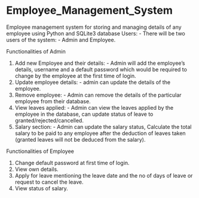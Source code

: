 # Employee_Management_System
Employee management system for storing and managing details of any employee using Python and SQLite3 database
Users: -
There will be two users of the system: - Admin and Employee.

Functionalities of Admin
1.	Add new Employee and their details: - Admin will add the employee’s details, username and a default password which would be required to change by the employee at the first time of login.
2.	Update employee details: - admin can update the details of the employee.
3.	Remove employee: - Admin can remove the details of the particular employee from their database.
4.	View leaves applied: - Admin can view the leaves applied by the employee in the database, can update status of leave to granted/rejected/cancelled.
5.	Salary section: - Admin can update the salary status, Calculate the total salary to be paid to any employee after the deduction of leaves taken (granted leaves will not be deduced from the salary).

Functionalities of Employee
1.	Change default password at first time of login.
2.	View own details.
3.	Apply for leave mentioning the leave date and the no of days of leave or request to cancel the leave.
4.	View status of salary.
